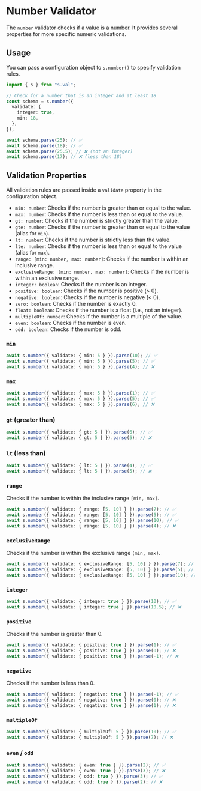 # Number Validator

The `number` validator checks if a value is a number. It provides several properties for more specific numeric validations.

## Usage

You can pass a configuration object to `s.number()` to specify validation rules.

```typescript
import { s } from "s-val";

// Check for a number that is an integer and at least 18
const schema = s.number({
  validate: {
    integer: true,
    min: 18,
  },
});

await schema.parse(25); // ✅
await schema.parse(18); // ✅
await schema.parse(25.5); // ❌ (not an integer)
await schema.parse(17); // ❌ (less than 18)
```

## Validation Properties

All validation rules are passed inside a `validate` property in the configuration object.

- `min: number`: Checks if the number is greater than or equal to the value.
- `max: number`: Checks if the number is less than or equal to the value.
- `gt: number`: Checks if the number is strictly greater than the value.
- `gte: number`: Checks if the number is greater than or equal to the value (alias for `min`).
- `lt: number`: Checks if the number is strictly less than the value.
- `lte: number`: Checks if the number is less than or equal to the value (alias for `max`).
- `range: [min: number, max: number]`: Checks if the number is within an inclusive range.
- `exclusiveRange: [min: number, max: number]`: Checks if the number is within an exclusive range.
- `integer: boolean`: Checks if the number is an integer.
- `positive: boolean`: Checks if the number is positive (> 0).
- `negative: boolean`: Checks if the number is negative (< 0).
- `zero: boolean`: Checks if the number is exactly 0.
- `float: boolean`: Checks if the number is a float (i.e., not an integer).
- `multipleOf: number`: Checks if the number is a multiple of the value.
- `even: boolean`: Checks if the number is even.
- `odd: boolean`: Checks if the number is odd.

### `min`

```typescript
await s.number({ validate: { min: 5 } }).parse(10); // ✅
await s.number({ validate: { min: 5 } }).parse(5); // ✅
await s.number({ validate: { min: 5 } }).parse(4); // ❌
```

### `max`

```typescript
await s.number({ validate: { max: 5 } }).parse(1); // ✅
await s.number({ validate: { max: 5 } }).parse(5); // ✅
await s.number({ validate: { max: 5 } }).parse(6); // ❌
```

### `gt` (greater than)

```typescript
await s.number({ validate: { gt: 5 } }).parse(6); // ✅
await s.number({ validate: { gt: 5 } }).parse(5); // ❌
```

### `lt` (less than)

```typescript
await s.number({ validate: { lt: 5 } }).parse(4); // ✅
await s.number({ validate: { lt: 5 } }).parse(5); // ❌
```

### `range`

Checks if the number is within the inclusive range `[min, max]`.

```typescript
await s.number({ validate: { range: [5, 10] } }).parse(7); // ✅
await s.number({ validate: { range: [5, 10] } }).parse(5); // ✅
await s.number({ validate: { range: [5, 10] } }).parse(10); // ✅
await s.number({ validate: { range: [5, 10] } }).parse(4); // ❌
```

### `exclusiveRange`

Checks if the number is within the exclusive range `(min, max)`.

```typescript
await s.number({ validate: { exclusiveRange: [5, 10] } }).parse(7); // ✅
await s.number({ validate: { exclusiveRange: [5, 10] } }).parse(5); // ❌
await s.number({ validate: { exclusiveRange: [5, 10] } }).parse(10); // ❌
```

### `integer`

```typescript
await s.number({ validate: { integer: true } }).parse(10); // ✅
await s.number({ validate: { integer: true } }).parse(10.5); // ❌
```

### `positive`

Checks if the number is greater than 0.

```typescript
await s.number({ validate: { positive: true } }).parse(1); // ✅
await s.number({ validate: { positive: true } }).parse(0); // ❌
await s.number({ validate: { positive: true } }).parse(-1); // ❌
```

### `negative`

Checks if the number is less than 0.

```typescript
await s.number({ validate: { negative: true } }).parse(-1); // ✅
await s.number({ validate: { negative: true } }).parse(0); // ❌
await s.number({ validate: { negative: true } }).parse(1); // ❌
```

### `multipleOf`

```typescript
await s.number({ validate: { multipleOf: 5 } }).parse(10); // ✅
await s.number({ validate: { multipleOf: 5 } }).parse(7); // ❌
```

### `even` / `odd`

```typescript
await s.number({ validate: { even: true } }).parse(2); // ✅
await s.number({ validate: { even: true } }).parse(3); // ❌
await s.number({ validate: { odd: true } }).parse(3); // ✅
await s.number({ validate: { odd: true } }).parse(2); // ❌
```
